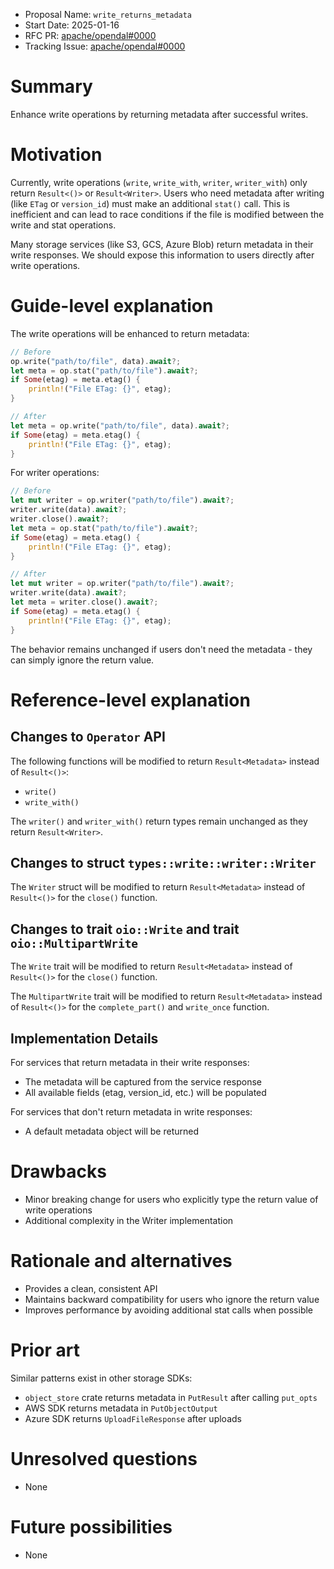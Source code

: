 - Proposal Name: `write_returns_metadata`
- Start Date: 2025-01-16
- RFC PR: [apache/opendal#0000](https://github.com/apache/opendal/pull/0000)
- Tracking Issue: [apache/opendal#0000](https://github.com/apache/opendal/issues/0000)

# Summary

Enhance write operations by returning metadata after successful writes.

# Motivation

Currently, write operations (`write`, `write_with`, `writer`, `writer_with`) only return `Result<()>` or `Result<Writer>`. 
Users who need metadata after writing (like `ETag` or `version_id`) must make an additional `stat()` call. This is inefficient 
and can lead to race conditions if the file is modified between the write and stat operations.

Many storage services (like S3, GCS, Azure Blob) return metadata in their write responses. We should expose this information 
to users directly after write operations.

# Guide-level explanation

The write operations will be enhanced to return metadata:

```rust
// Before
op.write("path/to/file", data).await?;
let meta = op.stat("path/to/file").await?;
if Some(etag) = meta.etag() {
    println!("File ETag: {}", etag);
}

// After
let meta = op.write("path/to/file", data).await?;
if Some(etag) = meta.etag() {
    println!("File ETag: {}", etag);
}
```

For writer operations:

```rust
// Before
let mut writer = op.writer("path/to/file").await?;
writer.write(data).await?;
writer.close().await?;
let meta = op.stat("path/to/file").await?;
if Some(etag) = meta.etag() {
    println!("File ETag: {}", etag);
}

// After
let mut writer = op.writer("path/to/file").await?;
writer.write(data).await?;
let meta = writer.close().await?;
if Some(etag) = meta.etag() {
    println!("File ETag: {}", etag);
}
```

The behavior remains unchanged if users don't need the metadata - they can simply ignore the return value.

# Reference-level explanation

## Changes to `Operator` API

The following functions will be modified to return `Result<Metadata>` instead of `Result<()>`:

- `write()`
- `write_with()`

The `writer()` and `writer_with()` return types remain unchanged as they return `Result<Writer>`.

## Changes to struct `types::write::writer::Writer`

The `Writer` struct will be modified to return `Result<Metadata>` instead of `Result<()>` for the `close()` function.

## Changes to trait `oio::Write` and trait `oio::MultipartWrite`

The `Write` trait will be modified to return `Result<Metadata>` instead of `Result<()>` for the `close()` function.

The `MultipartWrite` trait will be modified to return `Result<Metadata>` instead of `Result<()>` for the `complete_part()` 
and `write_once` function.

## Implementation Details

For services that return metadata in their write responses:
- The metadata will be captured from the service response
- All available fields (etag, version_id, etc.) will be populated

For services that don't return metadata in write responses:
- A default metadata object will be returned


# Drawbacks

- Minor breaking change for users who explicitly type the return value of write operations
- Additional complexity in the Writer implementation

# Rationale and alternatives

- Provides a clean, consistent API
- Maintains backward compatibility for users who ignore the return value
- Improves performance by avoiding additional stat calls when possible

# Prior art

Similar patterns exist in other storage SDKs:

- `object_store` crate returns metadata in `PutResult` after calling `put_opts`
- AWS SDK returns metadata in `PutObjectOutput`
- Azure SDK returns `UploadFileResponse` after uploads

# Unresolved questions

- None


# Future possibilities

- None